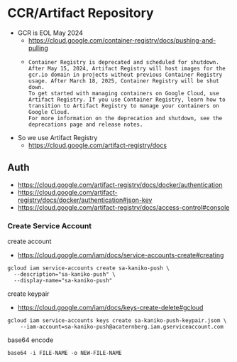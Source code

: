 # CCR/Artifact Repository

* GCR is EOL May 2024
  * https://cloud.google.com/container-registry/docs/pushing-and-pulling
  * ```
    Container Registry is deprecated and scheduled for shutdown. After May 15, 2024, Artifact Registry will host images for the gcr.io domain in projects without previous Container Registry usage. After March 18, 2025, Container Registry will be shut down.
    To get started with managing containers on Google Cloud, use Artifact Registry. If you use Container Registry, learn how to transition to Artifact Registry to manage your containers on Google Cloud.
    For more information on the deprecation and shutdown, see the deprecations page and release notes.
    ```
* So we use Artifact Registry
  * https://cloud.google.com/artifact-registry/docs

## Auth 
* https://cloud.google.com/artifact-registry/docs/docker/authentication
* https://cloud.google.com/artifact-registry/docs/docker/authentication#json-key 
* https://cloud.google.com/artifact-registry/docs/access-control#console

### Create Service Account 


create account
* https://cloud.google.com/iam/docs/service-accounts-create#creating
```
gcloud iam service-accounts create sa-kaniko-push \
  --description="sa-kaniko-push" \
  --display-name="sa-kaniko-push"
```

create keypair
* https://cloud.google.com/iam/docs/keys-create-delete#gcloud
```
gcloud iam service-accounts keys create sa-kaniko-push-keypair.jsom \
    --iam-account=sa-kaniko-push@acaternberg.iam.gserviceaccount.com
```

base64 encode

```
base64 -i FILE-NAME -o NEW-FILE-NAME
```